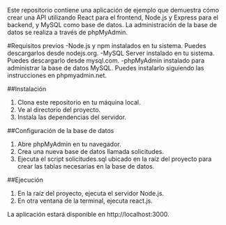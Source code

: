 Este repositorio contiene una aplicación de ejemplo que demuestra cómo crear una API utilizando React para el frontend, 
Node.js y Express para el backend, y MySQL como base de datos. La administración de la base de datos se realiza a través de phpMyAdmin.

#Requisitos previos
-Node.js y npm instalados en tu sistema. Puedes descargarlos desde nodejs.org.
-MySQL Server instalado en tu sistema. Puedes descargarlo desde mysql.com.
-phpMyAdmin instalado para administrar la base de datos MySQL. Puedes instalarlo siguiendo las instrucciones en phpmyadmin.net.

##Instalación
1. Clona este repositorio en tu máquina local.
2. Ve al directorio del proyecto.
3. Instala las dependencias del servidor.

##Configuración de la base de datos
1. Abre phpMyAdmin en tu navegador.
2. Crea una nueva base de datos llamada solicitudes.
3. Ejecuta el script solicitudes.sql ubicado en la raíz del proyecto para crear las tablas necesarias en la base de datos.

##Ejecución 
1. En la raíz del proyecto, ejecuta el servidor Node.js.
2. En otra ventana de la terminal, ejecuta react.js.

La aplicación estará disponible en http://localhost:3000.
